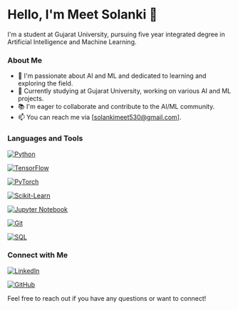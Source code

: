 # Hello, I'm Meet Solanki 👋

I'm a student at Gujarat University, pursuing five year integrated degree in Artificial Intelligence and Machine Learning.

### About Me

- 🌱 I'm passionate about AI and ML and dedicated to learning and exploring the field.
- 💼 Currently studying at Gujarat University, working on various AI and ML projects.
- 📚 I'm eager to collaborate and contribute to the AI/ML community.
- 📫 You can reach me via [solankimeet530@gmail.com].

### Languages and Tools

[![Python](https://img.shields.io/badge/Python-Expert-brightgreen)](https://www.python.org/)

[![TensorFlow](https://img.shields.io/badge/TensorFlow-Advanced-orange)](https://www.tensorflow.org/)

[![PyTorch](https://img.shields.io/badge/PyTorch-Advanced-orange)](https://pytorch.org/)

[![Scikit-Learn](https://img.shields.io/badge/Scikit--Learn-Advanced-orange)](https://scikit-learn.org/)

[![Jupyter Notebook](https://img.shields.io/badge/Jupyter-Notebook-blue)](https://jupyter.org/)

[![Git](https://img.shields.io/badge/Git-Proficient-brightgreen)](https://git-scm.com/)

[![SQL](https://img.shields.io/badge/SQL-Proficient-brightgreen)](https://www.w3schools.com/sql/)


### Connect with Me

[![LinkedIn](https://img.shields.io/badge/LinkedIn-Connect%20with%20Me-blue)](https://www.linkedin.com/in/meet-solanki-b96a78230/)

[![GitHub](https://img.shields.io/badge/GitHub-Check%20Out%20My%20Projects-brightgreen)](https://github.com/MeetSolanki530/)

Feel free to reach out if you have any questions or want to connect!

